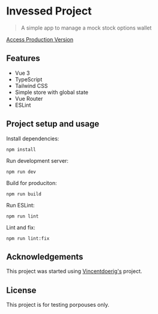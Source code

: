 # Invessed Project

> A simple app to manage a mock stock options wallet

[Access Production Version](https://invessed.vercel.app/)

## Features

- Vue 3
- TypeScript
- Tailwind CSS
- Simple store with global state
- Vue Router
- ESLint

## Project setup and usage

Install dependencies:

```
npm install
```

Run development server:

```
npm run dev
```

Build for produciton:

```
npm run build
```

Run ESLint:

```
npm run lint
```

Lint and fix:

```
npm run lint:fix
```

## Acknowledgements

This project was started using [Vincentdoerig's](https://github.com/vincentdoerig/vue3-typescript-tailwind-starter) project.

## License

This project is for testing porpouses only.
